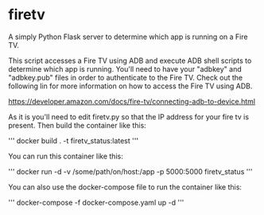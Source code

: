 # firetv
A simply Python Flask server to determine which app is running on a Fire TV.

This script accesses a Fire TV using ADB and execute ADB shell scripts to determine which app is running.  You'll need to have your "adbkey" and "adbkey.pub" files in order to authenticate to the Fire TV.  Check out the following lin for more information on how to access the Fire TV using ADB.

https://developer.amazon.com/docs/fire-tv/connecting-adb-to-device.html

As it is you'll need to edit firetv.py so that the IP address for your fire tv is present.  Then build the container like this:

'''
docker build . -t firetv_status:latest
'''

You can run this container like this:

'''
docker run -d -v /some/path/on/host:/app -p 5000:5000 firetv_status
'''

You can also use the docker-compose file to run the container like this:

'''
docker-compose -f docker-compose.yaml up -d
'''
